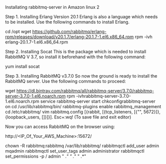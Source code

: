 Installating rabbitmq-server in Amazon linux 2
 
Step 1. Installing Erlang Version 20.1
Erlang is also a language which needs to be installed. Use the following commands to install Erlang.

cd /opt
wget https://github.com/rabbitmq/erlang-rpm/releases/download/v20.1.7/erlang-20.1.7-1.el6.x86_64.rpm
rpm -ivh erlang-20.1.7-1.el6.x86_64.rpm

Step 2. Installing Socat
This is the package which is needed to install RabbitMQ V 3.7, so install it beforehand with the following command:

yum install socat

Step 3. Installing RabbitMQ v3.7.0
So now the ground is ready to install the RabbitMQ server. Use the following commands to proceed:

wget https://dl.bintray.com/rabbitmq/all/rabbitmq-server/3.7.0/rabbitmq-server-3.7.0-1.el6.noarch.rpm
rpm -ivhrabbitmq-server-3.7.0-1.el6.noarch.rpm
service rabbitmq-server start
chkconfigrabbitmq-server on
cd /usr/lib/rabbitmq/bin/
rabbitmq-plugins enable rabbitmq_management
cd /etc/rabbitmq/
vim rabbitmq.config
[{rabbit, [{tcp_listeners, [{"", 5672}]},{loopback_users, []}]}].
Esc+:wq! (To save file and exit editor)

Now you can access RabbitMQ on the browser using:

http://<IP_Of_Your_AWS_Machine>:15672/

chown -R rabbitmq:rabbitmq /var/lib/rabbitmq/ 
rabbitmqctl add_user admin mqadmin 
rabbitmqctl set_user_tags admin administrator
rabbitmqctl set_permissions -p / admin " .*"  " .*"  " .*"
